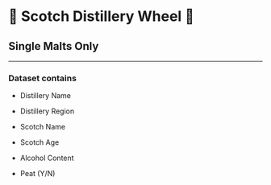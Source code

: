 # 🥃 Scotch Distillery Wheel 🥃

## Single Malts Only

-------------------------

### Dataset contains 

- Distillery Name

- Distillery Region

- Scotch Name

- Scotch Age

- Alcohol Content

- Peat (Y/N)
